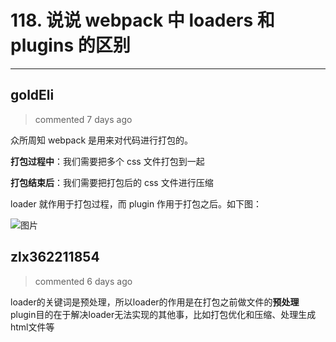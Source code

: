 
 # 118. 说说 webpack 中 loaders 和 plugins 的区别  
  
 ***
## goldEli 
 > commented 7 days ago 

众所周知 webpack 是用来对代码进行打包的。

**打包过程中**：我们需要把多个 css 文件打包到一起

**打包结束后**：我们需要把打包后的 css 文件进行压缩

loader 就作用于打包过程，而 plugin 作用于打包之后。如下图：

![图片](https://user-images.githubusercontent.com/18217162/74396283-7a074800-4e4c-11ea-879a-c003eeb7325f.png)
## zlx362211854 
 > commented 6 days ago 

loader的关键词是预处理，所以loader的作用是在打包之前做文件的**预处理**
plugin目的在于解决loader无法实现的其他事，比如打包优化和压缩、处理生成html文件等